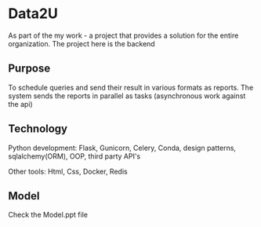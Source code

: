 # Data2U
As part of the my work - a project that provides a solution for the entire organization. The project here is the backend

## Purpose
To schedule queries and send their result in various formats as reports. The system sends the reports in parallel as tasks (asynchronous work against the api)

## Technology
Python development: Flask, Gunicorn, Celery, Conda, design patterns, sqlalchemy(ORM), OOP, third party API's

Other tools: Html, Css, Docker, Redis

## Model
Check the Model.ppt file




